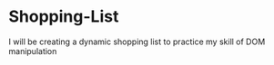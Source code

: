 # Shopping-List
I will be creating a dynamic shopping list to practice my skill of DOM manipulation
